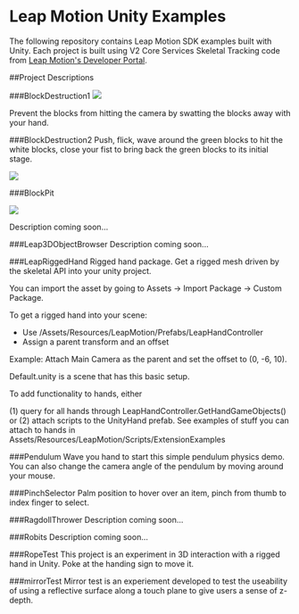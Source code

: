 Leap Motion Unity Examples
=====

The following repository contains Leap Motion SDK examples built with Unity. Each project is built using V2 Core Services Skeletal Tracking code from [Leap Motion's Developer Portal](https://developer.leapmotion.com). 

##Project Descriptions

###BlockDestruction1
<img src="https://leapmotion-leapdev-production.s3.amazonaws.com/uploads/library/thumbnail_image/19b236ce-30d1-4278-ace5-1c4eae3e3b1c.jpg">

Prevent the blocks from hitting the camera by swatting the blocks away with your hand.

###BlockDestruction2
Push, flick, wave around the green blocks to hit the white blocks, close your fist to bring back the green blocks to its initial stage.

<img src="https://leapmotion-leapdev-production.s3.amazonaws.com/uploads/library/thumbnail_image/44374ce9-e61e-4cac-a027-bcc841e1c3cf.jpg">

###BlockPit

<img src="https://leapmotion-leapdev-production.s3.amazonaws.com/uploads/library/thumbnail_image/01029c8b-812e-4c0b-8370-08f1a3a9c1bc.jpg">

Description coming soon...

###Leap3DObjectBrowser
Description coming soon...

###LeapRiggedHand
Rigged hand package. Get a rigged mesh driven by the skeletal API into your unity project.

You can import the asset by going to Assets -> Import Package -> Custom Package.

To get a rigged hand into your scene:
- Use /Assets/Resources/LeapMotion/Prefabs/LeapHandController
- Assign a parent transform and an offset

Example:
Attach Main Camera as the parent and set the offset to (0, -6, 10).

Default.unity is a scene that has this basic setup.

To add functionality to hands, either

(1) query for all hands through LeapHandController.GetHandGameObjects()
or
(2) attach scripts to the UnityHand prefab. See examples of stuff you can attach to hands in Assets/Resources/LeapMotion/Scripts/ExtensionExamples


###Pendulum
Wave you hand to start this simple pendulum physics demo. 
You can also change the camera angle of the pendulum by moving around your mouse.  

###PinchSelector
Palm position to hover over an item, pinch from thumb to index finger to select.

###RagdollThrower
Description coming soon...

###Robits
Description coming soon...

###RopeTest
This project is an experiment in 3D interaction with a rigged hand in Unity. Poke at the handing sign to move it.

###mirrorTest
Mirror test is an experiement developed to test the useability of using a reflective surface along a touch plane to give users a sense of z-depth. 
